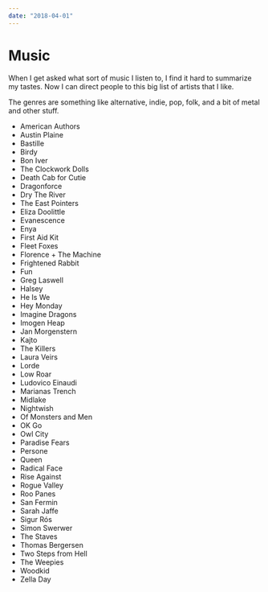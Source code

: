```yaml
---
date: "2018-04-01"
---
```


# Music

When I get asked what sort of music I listen to, I find it hard to summarize my tastes. Now I can direct people to this big list of artists that I like.

The genres are something like alternative, indie, pop, folk, and a bit of metal and other stuff.

<ul class="compact">
<li>American Authors
<li>Austin Plaine
<li>Bastille
<li>Birdy
<li>Bon Iver
<li>The Clockwork Dolls
<li>Death Cab for Cutie
<li>Dragonforce
<li>Dry The River
<li>The East Pointers
<li>Eliza Doolittle
<li>Evanescence
<li>Enya
<li>First Aid Kit
<li>Fleet Foxes
<li>Florence + The Machine
<li>Frightened Rabbit
<li>Fun
<li>Greg Laswell
<li>Halsey
<li>He Is We
<li>Hey Monday
<li>Imagine Dragons
<li>Imogen Heap
<li>Jan Morgenstern
<li>Kajto
<li>The Killers
<li>Laura Veirs
<li>Lorde
<li>Low Roar
<li>Ludovico Einaudi
<li>Marianas Trench
<li>Midlake
<li>Nightwish
<li>Of Monsters and Men
<li>OK Go
<li>Owl City
<li>Paradise Fears
<li>Persone
<li>Queen
<li>Radical Face
<li>Rise Against
<li>Rogue Valley
<li>Roo Panes
<li>San Fermin
<li>Sarah Jaffe
<li>Sigur Rós
<li>Simon Swerwer
<li>The Staves
<li>Thomas Bergersen
<li>Two Steps from Hell
<li>The Weepies
<li>Woodkid
<li>Zella Day
